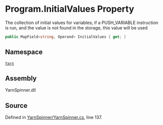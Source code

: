 <!-- This file was generated by a tool. Do not edit this file by hand. -->

# Program.InitialValues Property

The collection of initial values for variables; if a PUSH_VARIABLE
instruction is run, and the value is not found in the storage, this
value will be used


```csharp
public MapField<string, Operand> InitialValues { get; }
```



## Namespace
[`Yarn`](/api/csharp/yarn/README.md)

## Assembly
YarnSpinner.dll

## Source
Defined in [YarnSpinner/YarnSpinner.cs](https://github.com/YarnSpinnerTool/YarnSpinner//blob/develop/YarnSpinner/YarnSpinner.cs#L137), line 137.
